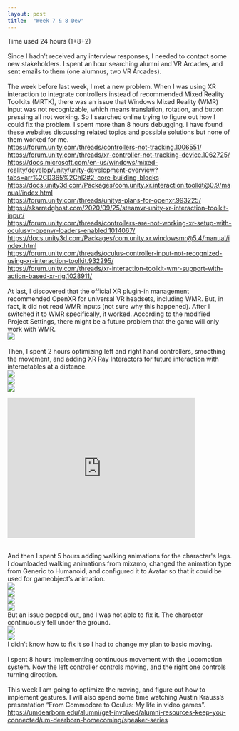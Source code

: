 ```yaml
---
layout: post
title:  "Week 7 & 8 Dev"
---
```


Time used 24 hours (1+8+2)<br>
<br>
Since I hadn’t received any interview responses, I needed to contact some new stakeholders. I spent an hour searching alumni and VR Arcades, and sent emails to them (one alumnus, two VR Arcades). <br>
<br>
The week before last week, I met a new problem. When I was using XR interaction to integrate controllers instead of recommended Mixed Reality Toolkits (MRTK), there was an issue that Windows Mixed Reality (WMR) input was not recognizable, which means translation, rotation, and button pressing all not working. So I searched online trying to figure out how I could fix the problem. I spent more than 8 hours debugging. I have found these websites discussing related topics and possible solutions but none of them worked for me.<br>
</i> <https://forum.unity.com/threads/controllers-not-tracking.1006551/><br>
</i> <https://forum.unity.com/threads/xr-controller-not-tracking-device.1062725/><br>
</i> <https://docs.microsoft.com/en-us/windows/mixed-reality/develop/unity/unity-development-overview?tabs=arr%2CD365%2Chl2#2-core-building-blocks><br>
</i> <https://docs.unity3d.com/Packages/com.unity.xr.interaction.toolkit@0.9/manual/index.html><br>
</i> <https://forum.unity.com/threads/unitys-plans-for-openxr.993225/><br>
</i> <https://skarredghost.com/2020/09/25/steamvr-unity-xr-interaction-toolkit-input/><br>
</i> <https://forum.unity.com/threads/controllers-are-not-working-xr-setup-with-oculusvr-openvr-loaders-enabled.1014067/><br>
</i> <https://docs.unity3d.com/Packages/com.unity.xr.windowsmr@5.4/manual/index.html><br>
</i> <https://forum.unity.com/threads/oculus-controller-input-not-recognized-using-xr-interaction-toolkit.932295/><br>
</i> <https://forum.unity.com/threads/xr-interaction-toolkit-wmr-support-with-action-based-xr-rig.1028911/><br>
<br>
At last, I discovered that the official XR plugin-in management recommended OpenXR for universal VR headsets, including WMR. But, in fact, it did not read WMR inputs (not sure why this happened). After I switched it to WMR specifically, it worked. According to the modified Project Settings, there might be a future problem that the game will only work with WMR.<br>
![](https://i.imgur.com/0x2Fn6D.png)<br>
<br>
Then, I spent 2 hours optimizing left and right hand controllers, smoothing the movement, and adding XR Ray Interactors for future interaction with interactables at a distance.<br>
![](https://i.imgur.com/7qWWerZ.png)<br>
![](https://i.imgur.com/97CQW95.png)<br>
![](https://i.imgur.com/JA54mXd.png)<br>
<iframe width="420" height="315" src="https://vimeo.com/639063737" frameborder="0" allowfullscreen></iframe><br><br>

And then I spent 5 hours adding walking animations for the character's legs. I downloaded walking animations from mixamo, changed the animation type from Generic to Humanoid, and configured it to Avatar so that it could be used for gameobject’s animation.<br>
![](https://i.imgur.com/237JcqQ.png)<br>
![](https://i.imgur.com/zHHVd2d.png)<br>
![](https://i.imgur.com/h6m4RPj.png)<br>
![](https://i.imgur.com/r6Auc2O.png)<br>
But an issue popped out, and I was not able to fix it. The character continuously fell under the ground. <br>
![](https://i.imgur.com/GugLzhN.png)<br>
![](https://i.imgur.com/uHJ3Cc8.png)<br>
I didn’t know how to fix it so I had to change my plan to basic moving.<br>
<br>
I spent 8 hours implementing continuous movement with the Locomotion system. Now the left controller controls moving, and the right one controls turning direction.<br>
<br>
This week I am going to optimize the moving, and figure out how to implement gestures. I will also spend some time watching Austin Krauss’s presentation “From Commodore to Oculus: My life in video games”. <br>
</i> <https://umdearborn.edu/alumni/get-involved/alumni-resources-keep-you-connected/um-dearborn-homecoming/speaker-series><br>